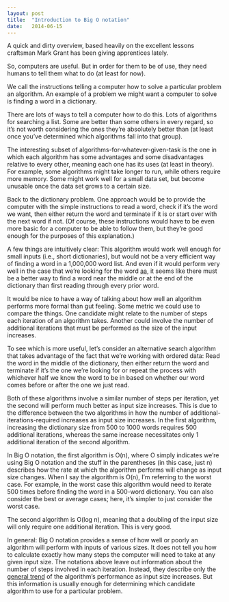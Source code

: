```yaml
---
layout: post
title:  "Introduction to Big O notation"
date:   2014-06-15
---
```



A quick and dirty overview, based heavily on the excellent lessons craftsman Mark 
Grant has been giving apprentices lately.

So, computers are useful. But in order for them to be of use, they need humans to 
tell them what to do (at least for now).

We call the instructions telling a computer how to solve a particular problem an 
algorithm. An example of a problem we might want a computer to solve is finding a 
word in a dictionary.

There are lots of ways to tell a computer how to do this. Lots of algorithms for 
searching a list. Some are better than some others in every regard, so it’s not 
worth considering the ones they’re absolutely better than (at least once you’ve 
determined which algorithms fall into that group).

The interesting subset of algorithms-for-whatever-given-task is the one in which 
each algorithm has some advantages and some disadvantages relative to every other, 
meaning each one has its uses (at least in theory). For example, some algorithms 
might take longer to run, while others require more memory. Some might work well 
for a small data set, but become unusable once the data set grows to a certain size.

Back to the dictionary problem. One approach would be to provide the computer with 
the simple instructions to read a word, check if it’s the word we want, then either 
return the word and terminate if it is or start over with the next word if not. (Of 
course, these instructions would have to be even more basic for a computer to be able 
to follow them, but they’re good enough for the purposes of this explanation.)

A few things are intuitively clear: This algorithm would work well enough for small 
inputs (i.e., short dictionaries), but would not be a very efficient way of finding 
a word in a 1,000,000 word list. And even if it would perform very well in the case 
that we’re looking for the word [aa][], it seems like there must be a better way to find 
a word near the middle or at the end of the dictionary than first reading through 
every prior word.

It would be nice to have a way of talking about how well an algorithm performs more formal 
than gut feeling. Some metric we could use to compare the things. One candidate might 
relate to the number of steps each iteration of an algorithm takes. Another could involve 
the number of additional iterations that must be performed as the size of the 
input increases.

To see which is more useful, let’s consider an alternative search algorithm that takes 
advantage of the fact that we’re working with ordered data: Read the word in the middle of 
the dictionary, then either return the word and terminate if it’s the one we’re looking for 
or repeat the process with whichever half we know the word to be in based on whether our word 
comes before or after the one we just read.

Both of these algorithms involve a similar number of steps per iteration, yet the second will 
perform much better as input size increases. This is due to the difference between the two 
algorithms in how the number of additional-iterations-required increases as input size 
increases. In the first algorithm, increasing the dictionary size from 500 to 1000 words 
requires 500 additional iterations, whereas the same increase necessitates only 1 additional 
iteration of the second algorithm.

In Big O notation, the first algorithm is O(n), where O simply indicates we’re using Big O 
notation and the stuff in the parentheses (in this case, just n) describes how the rate at 
which the algorithm performs will change as input size changes. When I say the algorithm is 
O(n), I’m referring to the worst case. For example, in the worst case this algorithm would 
need to iterate 500 times before finding the word in a 500-word dictionary. You can also 
consider the best or average cases; here, it’s simpler to just consider the worst case.

The second algorithm is O(log n), meaning that a doubling of the input size will only 
require one additional iteration. This is very good.

In general: Big O notation provides a sense of how well or poorly an algorithm will perform 
with inputs of various sizes. It does not tell you how to calculate exactly how many steps 
the computer will need to take at any given input size. The notations above leave out 
information about the number of steps involved in each iteration. Instead, they describe only 
the [general trend][] of the algorithm’s performance as input size increases. But this information 
is usually enough for determining which candidate algorithm to use for a particular problem.

[aa]: http://en.wikipedia.org/wiki/Lava#.CA.BBA.CA.BB.C4.81
[general trend]: http://bigocheatsheet.com/#chart
